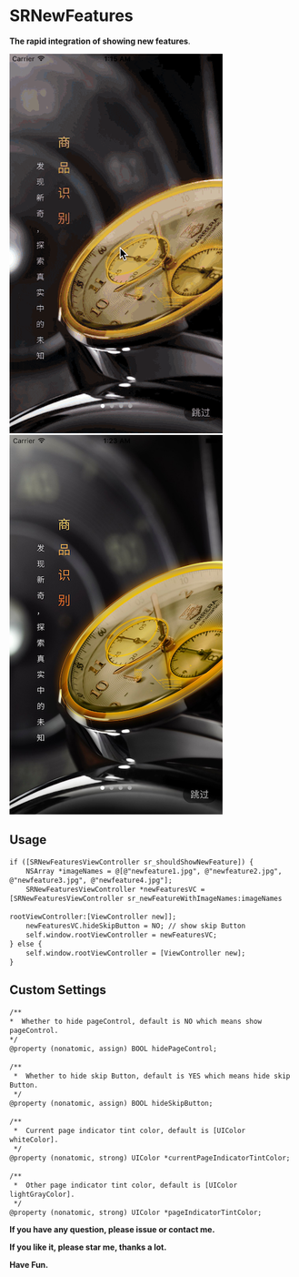 # SRNewFeatures
**The rapid integration of showing new features**.

![image](./show.gif)
![image](./show.png)

## Usage
````objc
if ([SRNewFeaturesViewController sr_shouldShowNewFeature]) {
    NSArray *imageNames = @[@"newfeature1.jpg", @"newfeature2.jpg", @"newfeature3.jpg", @"newfeature4.jpg"];
    SRNewFeaturesViewController *newFeaturesVC = [SRNewFeaturesViewController sr_newFeatureWithImageNames:imageNames
                                                                                       rootViewController:[ViewController new]];
    newFeaturesVC.hideSkipButton = NO; // show skip Button
    self.window.rootViewController = newFeaturesVC;
} else {
    self.window.rootViewController = [ViewController new];
}
````

## Custom Settings
````objc
/**
*  Whether to hide pageControl, default is NO which means show pageControl.
*/
@property (nonatomic, assign) BOOL hidePageControl;

/**
 *  Whether to hide skip Button, default is YES which means hide skip Button.
 */
@property (nonatomic, assign) BOOL hideSkipButton;

/**
 *  Current page indicator tint color, default is [UIColor whiteColor].
 */
@property (nonatomic, strong) UIColor *currentPageIndicatorTintColor;

/**
 *  Other page indicator tint color, default is [UIColor lightGrayColor].
 */
@property (nonatomic, strong) UIColor *pageIndicatorTintColor;
````

**If you have any question, please issue or contact me.**

**If you like it, please star me, thanks a lot.**

**Have Fun.**